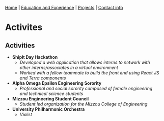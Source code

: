 [Home](https://github.com/caelenwalker/1000FinalProject) | [Education and Experience](https://github.com/caelenwalker/1000FinalProject/blob/master/experience.md)
| [Projects](https://github.com/caelenwalker/1000FinalProject/blob/master/project.md) | [Contact info](https://github.com/caelenwalker/1000FinalProject/blob/master/info.md)

# Activites

## Activities 
- **ShipIt Day Hackathon**
   - _Developed a web application that allows interns to network with other interns/associates in a virtual environment_
   - _Worked with a fellow teammate to build the front end using React JS and Terra components_
- **Alpha Omega Epsilon Engineering Sorority**
   - _Professional and social sorority composed of female engineering and technical science students_
- **Mizzou Engineering Student Council**
   - _Student led organization for the Mizzou College of Engineering_
- **University Philharmonic Orchestra**
   - _Violist_
